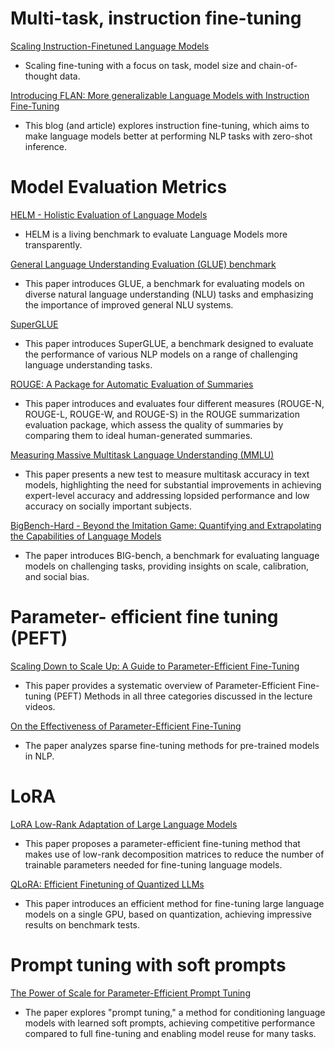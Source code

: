 # Multi-task, instruction fine-tuning
[Scaling Instruction-Finetuned Language Models](https://arxiv.org/pdf/2210.11416.pdf)
 - Scaling fine-tuning with a focus on task, model size and chain-of-thought data.

[Introducing FLAN: More generalizable Language Models with Instruction Fine-Tuning](https://ai.googleblog.com/2021/10/introducing-flan-more-generalizable.html)
 - This blog (and article) explores instruction fine-tuning, which aims to make language models better at performing NLP tasks with zero-shot inference.

# Model Evaluation Metrics
[HELM - Holistic Evaluation of Language Models](https://crfm.stanford.edu/helm/latest/)
 - HELM is a living benchmark to evaluate Language Models more transparently. 

[General Language Understanding Evaluation (GLUE) benchmark](https://openreview.net/pdf?id=rJ4km2R5t7)
 - This paper introduces GLUE, a benchmark for evaluating models on diverse natural language understanding (NLU) tasks and emphasizing the importance of improved general NLU systems.

[SuperGLUE](https://super.gluebenchmark.com/)
 - This paper introduces SuperGLUE, a benchmark designed to evaluate the performance of various NLP models on a range of challenging language understanding tasks.

[ROUGE: A Package for Automatic Evaluation of Summaries](https://aclanthology.org/W04-1013.pdf)
 - This paper introduces and evaluates four different measures (ROUGE-N, ROUGE-L, ROUGE-W, and ROUGE-S) in the ROUGE summarization evaluation package, which assess the quality of summaries by comparing them to ideal human-generated summaries.

[Measuring Massive Multitask Language Understanding (MMLU)](https://arxiv.org/pdf/2009.03300.pdf)
 - This paper presents a new test to measure multitask accuracy in text models, highlighting the need for substantial improvements in achieving expert-level accuracy and addressing lopsided performance and low accuracy on socially important subjects.

[BigBench-Hard - Beyond the Imitation Game: Quantifying and Extrapolating the Capabilities of Language Models](https://arxiv.org/pdf/2206.04615.pdf)
 - The paper introduces BIG-bench, a benchmark for evaluating language models on challenging tasks, providing insights on scale, calibration, and social bias.

# Parameter- efficient fine tuning (PEFT)
[Scaling Down to Scale Up: A Guide to Parameter-Efficient Fine-Tuning](https://arxiv.org/pdf/2303.15647.pdf)
 - This paper provides a systematic overview of Parameter-Efficient Fine-tuning (PEFT) Methods in all three categories discussed in the lecture videos.

[On the Effectiveness of Parameter-Efficient Fine-Tuning](https://arxiv.org/pdf/2211.15583.pdf)
 - The paper analyzes sparse fine-tuning methods for pre-trained models in NLP.

# LoRA
[LoRA Low-Rank Adaptation of Large Language Models](https://arxiv.org/pdf/2106.09685.pdf)
 -  This paper proposes a parameter-efficient fine-tuning method that makes use of low-rank decomposition matrices to reduce the number of trainable parameters needed for fine-tuning language models.

[QLoRA: Efficient Finetuning of Quantized LLMs](https://arxiv.org/pdf/2305.14314.pdf)
 - This paper introduces an efficient method for fine-tuning large language models on a single GPU, based on quantization, achieving impressive results on benchmark tests.

# Prompt tuning with soft prompts
[The Power of Scale for Parameter-Efficient Prompt Tuning](https://arxiv.org/pdf/2104.08691.pdf)
 - The paper explores "prompt tuning," a method for conditioning language models with learned soft prompts, achieving competitive performance compared to full fine-tuning and enabling model reuse for many tasks.